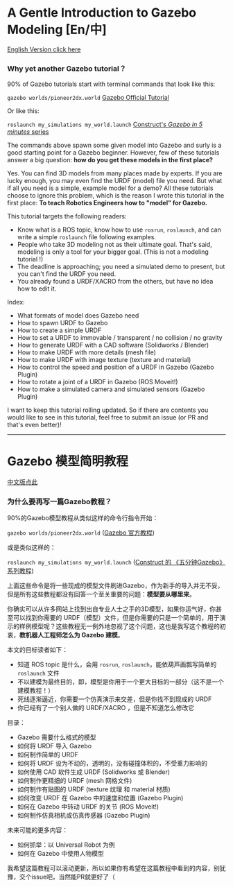 # A Gentle Introduction to Gazebo Modeling [En/中]

[English Version click here](./Tutorial_EN.md)

### Why yet another Gazebo tutorial？

90% of Gazebo tutorials start with terminal commands that look like this:

`gazebo worlds/pioneer2dx.world` <a href="https://classic.gazebosim.org/tutorials" target="_blank"> Gazebo Official Tutorial </a>

Or like this:

`roslaunch my_simulations my_world.launch` <a href="https://www.theconstructsim.com/category/gazebo-tutorials/" target="_blank"> Construct's *Gazebo in 5 minutes* series </a>

The commands above spawn some given model into Gazebo and surly is a good starting point for a Gazebo beginner. However, few of these tutorials answer a big question: **how do you get these models in the first place?**

Yes. You can find 3D models from many places made by experts. If you are lucky enough, you may even find the URDF (model) file you need. But what if all you need is a simple, example model for a demo? All these tutorials choose to ignore this problem, which is the reason I wrote this tutorial in the first place: **To teach Robotics Engineers how to "model" for Gazebo.**

This tutorial targets the following readers:
- Know what is a ROS topic, know how to use `rosrun`, `roslaunch`, and can write a simple `roslaunch` file following examples.
- People who take 3D modeling not as their ultimate goal. That's said, modeling is only a tool for your bigger goal. (This is not a modeling tutorial !)
- The deadline is approaching; you need a simulated demo to present, but you can't find the URDF you need.
- You already found a URDF/XACRO from the others, but have no idea how to edit it.

Index:
- What formats of model does Gazebo need
- How to spawn URDF to Gazebo
- How to create a simple URDF
- How to set a URDF to immovable / transparent / no collision / no gravity
- How to generate URDF with a CAD software (Solidworks / Blender)
- How to make URDF with more details (mesh file)
- How to make URDF with image texture (texture and material)
- How to control the speed and position of a URDF in Gazebo (Gazebo Plugin)
- How to rotate a joint of a URDF in Gazebo (ROS Moveit!)
- How to make a simulated camera and simulated sensors (Gazebo Plugin)

I want to keep this tutorial rolling updated. So if there are contents you would like to see in this tutorial, feel free to submit an issue (or PR and that's even better)!

---

# Gazebo 模型简明教程

[中文版点此](./Tutorial_CN.md)

### 为什么要再写一篇Gazebo教程？

90%的Gazebo模型教程从类似这样的命令行指令开始：

`gazebo worlds/pioneer2dx.world` ([Gazebo 官方教程](https://classic.gazebosim.org/tutorials))

或是类似这样的：

`roslaunch my_simulations my_world.launch` ([Construct 的 《五分钟Gazebo》 系列教程](https://www.theconstructsim.com/category/gazebo-tutorials/))

上面这些命令是将一些现成的模型文件刷进Gazebo，作为新手的导入并无不妥，但是所有这些教程都没有回答一个至关重要的问题：**模型要从哪里来**。

你确实可以从许多网站上找到出自专业人士之手的3D模型，如果你运气好，你甚至可以找到你需要的 URDF（模型）文件，但是你需要的只是一个简单的，用于演示的样例模型呢？这些教程无一例外地忽视了这个问题，这也是我写这个教程的初衷，**教机器人工程师怎么为 Gazebo 建模**。

本文的目标读者如下：
- 知道 ROS topic 是什么，会用 `rosrun`, `roslaunch`，能依葫芦画瓢写简单的 `roslaunch` 文件
- 不以建模为最终目的，即，模型是你用于一个更大目标的一部分（这不是一个建模教程！）
- 死线逐渐逼近，你需要一个仿真演示来交差，但是你找不到现成的 URDF
- 你已经有了一个别人做的 URDF/XACRO ，但是不知道怎么修改它

目录：
- Gazebo 需要什么格式的模型
- 如何将 URDF 导入 Gazebo
- 如何制作简单的 URDF
- 如何将 URDF 设为不动的，透明的，没有碰撞体积的，不受重力影响的
- 如何使用 CAD 软件生成 URDF (Solidworks 或 Blender)
- 如何制作更精细的 URDF (mesh 网格文件)
- 如何制作有贴图的 URDF (texture 纹理 和 material 材质)
- 如何改变 URDF 在 Gazebo 中的速度和位置 (Gazebo Plugin)
- 如何在 Gazebo 中转动 URDF 的关节 (ROS Moveit!)
- 如何制作仿真相机或仿真传感器 (Gazebo Plugin)

未来可能的更多内容：
- 如何抓举：以 Universal Robot 为例
- 如何在 Gazebo 中使用人物模型

我希望这篇教程可以滚动更新，所以如果你有希望在这篇教程中看到的内容，别犹豫，交个issue吧，当然能PR就更好了（
